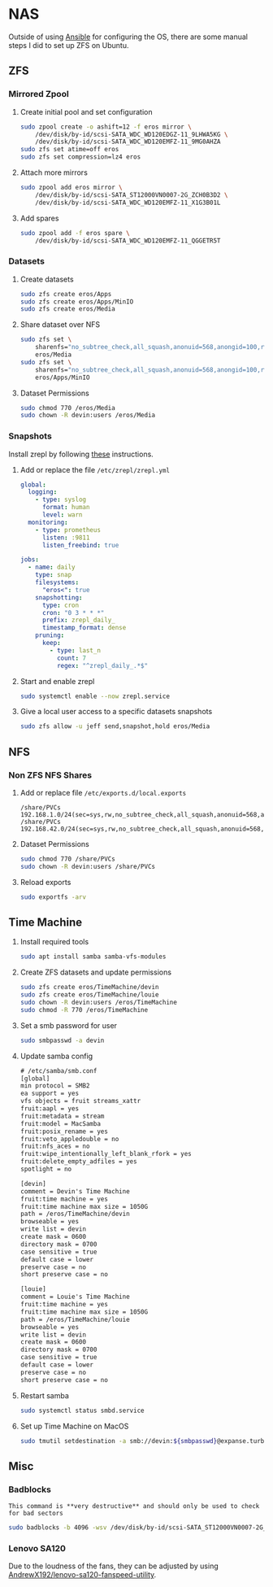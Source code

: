 # NAS

Outside of using [Ansible](https://github.com/ansible/ansible) for configuring the OS, there are some manual steps I did to set up ZFS on Ubuntu.

## ZFS

### Mirrored Zpool

1. Create initial pool and set configuration

    ```sh
    sudo zpool create -o ashift=12 -f eros mirror \
        /dev/disk/by-id/scsi-SATA_WDC_WD120EDGZ-11_9LHWA5KG \
        /dev/disk/by-id/scsi-SATA_WDC_WD120EMFZ-11_9MG0AHZA
    sudo zfs set atime=off eros
    sudo zfs set compression=lz4 eros
    ```

2. Attach more mirrors

    ```sh
    sudo zpool add eros mirror \
        /dev/disk/by-id/scsi-SATA_ST12000VN0007-2G_ZCH0B3D2 \
        /dev/disk/by-id/scsi-SATA_WDC_WD120EMFZ-11_X1G3B01L
    ```

3. Add spares

    ```sh
    sudo zpool add -f eros spare \
        /dev/disk/by-id/scsi-SATA_WDC_WD120EMFZ-11_QGGETR5T
    ```

### Datasets

1. Create datasets

    ```sh
    sudo zfs create eros/Apps
    sudo zfs create eros/Apps/MinIO
    sudo zfs create eros/Media
    ```

2. Share dataset over NFS

    ```sh
    sudo zfs set \
        sharenfs="no_subtree_check,all_squash,anonuid=568,anongid=100,rw=@192.168.42.0/24,rw=@192.168.1.0/24,ro=192.168.150.21,ro=192.168.150.28" \
        eros/Media
    sudo zfs set \
        sharenfs="no_subtree_check,all_squash,anonuid=568,anongid=100,rw=@192.168.42.0/24,rw=@192.168.1.0/24" \
        eros/Apps/MinIO
    ```

3. Dataset Permissions

    ```sh
    sudo chmod 770 /eros/Media
    sudo chown -R devin:users /eros/Media
    ```

### Snapshots

Install zrepl by following [these](https://zrepl.github.io/installation/apt-repos.html) instructions.

1. Add or replace the file `/etc/zrepl/zrepl.yml`

    ```yaml
    global:
      logging:
        - type: syslog
          format: human
          level: warn
      monitoring:
        - type: prometheus
          listen: :9811
          listen_freebind: true

    jobs:
      - name: daily
        type: snap
        filesystems:
          "eros<": true
        snapshotting:
          type: cron
          cron: "0 3 * * *"
          prefix: zrepl_daily_
          timestamp_format: dense
        pruning:
          keep:
            - type: last_n
              count: 7
              regex: "^zrepl_daily_.*$"
    ```

2. Start and enable zrepl

    ```sh
    sudo systemctl enable --now zrepl.service
    ```

3. Give a local user access to a specific datasets snapshots

    ```sh
    sudo zfs allow -u jeff send,snapshot,hold eros/Media
    ```

## NFS

### Non ZFS NFS Shares

1. Add or replace file `/etc/exports.d/local.exports`

    ```text
    /share/PVCs 192.168.1.0/24(sec=sys,rw,no_subtree_check,all_squash,anonuid=568,anongid=100)
    /share/PVCs 192.168.42.0/24(sec=sys,rw,no_subtree_check,all_squash,anonuid=568,anongid=100)
    ```

2. Dataset Permissions

    ```sh
    sudo chmod 770 /share/PVCs
    sudo chown -R devin:users /share/PVCs
    ```

3. Reload exports

    ```sh
    sudo exportfs -arv
    ```

## Time Machine

1. Install required tools

    ```sh
    sudo apt install samba samba-vfs-modules
    ```

2. Create ZFS datasets and update permissions

    ```sh
    sudo zfs create eros/TimeMachine/devin
    sudo zfs create eros/TimeMachine/louie
    sudo chown -R devin:users /eros/TimeMachine
    sudo chmod -R 770 /eros/TimeMachine
    ```

3. Set a smb password for user

    ```sh
    sudo smbpasswd -a devin
    ```

4. Update samba config

    ```txt
    # /etc/samba/smb.conf
    [global]
    min protocol = SMB2
    ea support = yes
    vfs objects = fruit streams_xattr
    fruit:aapl = yes
    fruit:metadata = stream
    fruit:model = MacSamba
    fruit:posix_rename = yes
    fruit:veto_appledouble = no
    fruit:nfs_aces = no
    fruit:wipe_intentionally_left_blank_rfork = yes
    fruit:delete_empty_adfiles = yes
    spotlight = no

    [devin]
    comment = Devin's Time Machine
    fruit:time machine = yes
    fruit:time machine max size = 1050G
    path = /eros/TimeMachine/devin
    browseable = yes
    write list = devin
    create mask = 0600
    directory mask = 0700
    case sensitive = true
    default case = lower
    preserve case = no
    short preserve case = no

    [louie]
    comment = Louie's Time Machine
    fruit:time machine = yes
    fruit:time machine max size = 1050G
    path = /eros/TimeMachine/louie
    browseable = yes
    write list = devin
    create mask = 0600
    directory mask = 0700
    case sensitive = true
    default case = lower
    preserve case = no
    short preserve case = no
    ```

5. Restart samba

    ```sh
    sudo systemctl status smbd.service
    ```

6. Set up Time Machine on MacOS

    ```sh
    sudo tmutil setdestination -a smb://devin:${smbpasswd}@expanse.turbo.ac/devin
    ```

## Misc

### Badblocks

```admonish warning
This command is **very destructive** and should only be used to check for bad sectors
```

```sh
sudo badblocks -b 4096 -wsv /dev/disk/by-id/scsi-SATA_ST12000VN0007-2G_ZJV01MC5
```

### Lenovo SA120

Due to the loudness of the fans, they can be adjusted by using [AndrewX192/lenovo-sa120-fanspeed-utility](https://github.com/AndrewX192/lenovo-sa120-fanspeed-utility.git).
